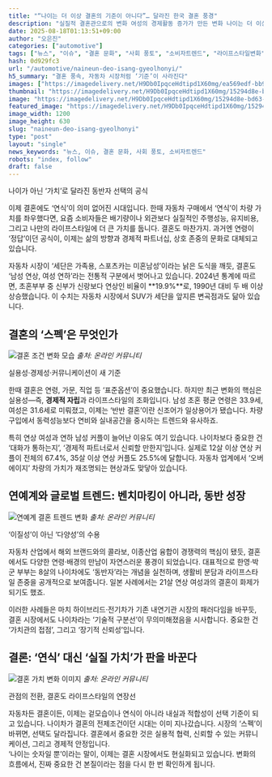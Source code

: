 ```yaml
---
title: "“나이는 더 이상 결혼의 기준이 아니다”… 달라진 한국 결혼 풍경"
description: "실질적 결혼관으로의 변화 여성의 경제활동 증가가 만든 변화 나이는 더 이상 결혼의 기준이 아니다 ..."
date: 2025-08-18T01:13:51+09:00
author: "오은진"
categories: ["automotive"]
tags: ["뉴스", "이슈", "결혼 문화", "사회 풍토", "소비자트렌드", "라이프스타일변화"]
hash: 0d929fc3
url: "/automotive/naineun-deo-isang-gyeolhonyi/"
h5_summary: "결혼 풍속, 자동차 시장처럼 ‘기준’이 사라진다"
images: ["https://imagedelivery.net/H9Db0IpqceHdtipd1X60mg/ea569edf-bb97-4a01-5ed1-20cb37049b00/public", "https://imagedelivery.net/H9Db0IpqceHdtipd1X60mg/d7a09a07-33e2-4d5f-c528-e6f057f60800/public", "https://imagedelivery.net/H9Db0IpqceHdtipd1X60mg/15294d8e-bd63-4490-d47b-3a4a90d8e500/public", "https://imagedelivery.net/H9Db0IpqceHdtipd1X60mg/ef14f09b-2da7-4f69-8bf7-508ff1c45300/public"]
thumbnail: "https://imagedelivery.net/H9Db0IpqceHdtipd1X60mg/15294d8e-bd63-4490-d47b-3a4a90d8e500/public"
image: "https://imagedelivery.net/H9Db0IpqceHdtipd1X60mg/15294d8e-bd63-4490-d47b-3a4a90d8e500/public"
featured_image: "https://imagedelivery.net/H9Db0IpqceHdtipd1X60mg/15294d8e-bd63-4490-d47b-3a4a90d8e500/public"
image_width: 1200
image_height: 630
slug: "naineun-deo-isang-gyeolhonyi"
type: "post"
layout: "single"
news_keywords: "뉴스, 이슈, 결혼 문화, 사회 풍토, 소비자트렌드"
robots: "index, follow"
draft: false
---
```


나이가 아닌 ‘가치’로 달라진 동반자 선택의 공식

이제 결혼에도 ‘연식’이 의미 없어진 시대입니다. 한때 자동차 구매에서 ‘연식’이 차량 가치를 좌우했다면, 요즘 소비자들은 배기량이나 외관보다 실질적인 주행성능, 유지비용, 그리고 나만의 라이프스타일에 더 큰 가치를 둡니다. 결혼도 마찬가지. 과거엔 연령이 ‘정답’이던 공식이, 이제는 삶의 방향과 경제적 파트너십, 상호 존중의 문화로 대체되고 있습니다.

자동차 시장이 ‘세단은 가족용, 스포츠카는 미혼남성’이라는 낡은 도식을 깨듯, 결혼도 ‘남성 연상, 여성 연하’라는 전통적 구분에서 벗어나고 있습니다. 2024년 통계에 따르면, 초혼부부 중 신부가 신랑보다 연상인 비율이 **19.9%**로, 1990년 대비 두 배 이상 상승했습니다. 이 수치는 자동차 시장에서 SUV가 세단을 앞지른 변곡점과도 닮아 있습니다.

## 결혼의 ‘스펙’은 무엇인가  

![결혼 조건 변화 모습](https://imagedelivery.net/H9Db0IpqceHdtipd1X60mg/ef14f09b-2da7-4f69-8bf7-508ff1c45300/public)
*출처: 온라인 커뮤니티*

실용성·경제성·커뮤니케이션이 새 기준

한때 결혼은 연령, 가문, 직업 등 ‘표준옵션’이 중요했습니다. 하지만 최근 변화의 핵심은 실용성—즉, **경제적 자립**과 라이프스타일의 조화입니다. 남성 초혼 평균 연령은 33.9세, 여성은 31.6세로 미뤄졌고, 이제는 ‘반반 결혼’이란 신조어가 일상용어가 됐습니다. 차량 구입에서 동력성능보다 연비와 실내공간을 중시하는 트렌드와 유사하죠.

특히 연상 여성과 연하 남성 커플이 늘어난 이유도 여기 있습니다. 나이차보다 중요한 건 ‘대화가 통하는지’, ‘경제적 파트너로서 신뢰할 만한지’입니다. 실제로 12살 이상 연상 커플이 전체의 67.4%, 35살 이상 연상 커플도 25.5%에 달합니다. 자동차 업계에서 ‘오버에이지’ 차량의 가치가 재조명되는 현상과도 맞닿아 있습니다.

## 연예계와 글로벌 트렌드: 벤치마킹이 아니라, 동반 성장  

![연예계 결혼 트렌드 변화](https://imagedelivery.net/H9Db0IpqceHdtipd1X60mg/d7a09a07-33e2-4d5f-c528-e6f057f60800/public)
*출처: 온라인 커뮤니티*

‘이질성’이 아닌 ‘다양성’의 수용

자동차 산업에서 해외 브랜드와의 콜라보, 이종산업 융합이 경쟁력의 핵심이 됐듯, 결혼에서도 다양한 연령·배경의 만남이 자연스러운 풍경이 되었습니다. 대표적으로 한영·박군 부부는 8살의 나이차에도 ‘동반자’라는 개념을 실천하며, 생활비 분담과 라이프스타일 존중을 공개적으로 보여줍니다. 일본 사례에서는 21살 연상 여성과의 결혼이 화제가 되기도 했죠.

이러한 사례들은 마치 하이브리드·전기차가 기존 내연기관 시장의 패러다임을 바꾸듯, 결혼 시장에서도 나이차라는 ‘기술적 구분선’이 무의미해졌음을 시사합니다. 중요한 건 ‘가치관의 접점’, 그리고 ‘장기적 신뢰성’입니다.

## 결론: ‘연식’ 대신 ‘실질 가치’가 판을 바꾼다  

![결혼 가치 변화 이미지](https://imagedelivery.net/H9Db0IpqceHdtipd1X60mg/ea569edf-bb97-4a01-5ed1-20cb37049b00/public)
*출처: 온라인 커뮤니티*

관점의 전환, 결혼도 라이프스타일의 연장선

자동차든 결혼이든, 이제는 겉모습이나 연식이 아니라 내실과 적합성이 선택 기준이 되고 있습니다. 나이차가 결혼의 전제조건이던 시대는 이미 지나갔습니다. 시장의 ‘스펙’이 바뀌면, 선택도 달라집니다. 결혼에서 중요한 것은 실용적 협력, 신뢰할 수 있는 커뮤니케이션, 그리고 경제적 안정입니다.  
‘나이는 숫자일 뿐’이라는 말이, 이제는 결혼 시장에서도 현실화되고 있습니다. 변화의 흐름에서, 진짜 중요한 건 본질이라는 점을 다시 한 번 확인하게 됩니다.

